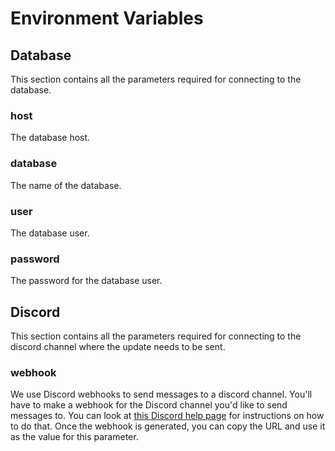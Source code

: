 # Environment Variables

## Database
This section contains all the parameters required for connecting to the database.

### host
The database host.

### database
The name of the database.

### user
The database user.

### password
The password for the database user.

## Discord
This section contains all the parameters required for connecting to the discord channel where the update needs to be sent.

### webhook
We use Discord webhooks to send messages to a discord channel. You'll have to make a webhook for the Discord channel you'd like to send messages to. You can look at [this Discord help page](https://support.discord.com/hc/en-us/articles/228383668-Intro-to-Webhooks) for instructions on how to do that. Once the webhook is generated, you can copy the URL and use it as the value for this parameter.

